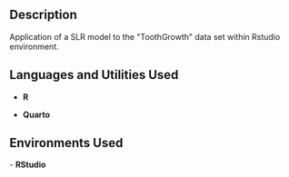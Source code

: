 <h2>Description</h2>
Application of a SLR model to the "ToothGrowth" data set within Rstudio environment.


<h2>Languages and Utilities Used</h2>

- <b>R</b>

- <b>Quarto</b>

<h2>Environments Used </h2>
- <b>RStudio</b> 
